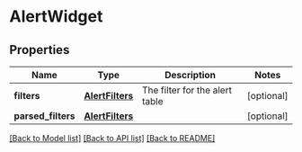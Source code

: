 # AlertWidget

## Properties
Name | Type | Description | Notes
------------ | ------------- | ------------- | -------------
**filters** | [**AlertFilters**](AlertFilters.md) | The filter for the alert table | [optional] 
**parsed_filters** | [**AlertFilters**](AlertFilters.md) |  | [optional] 

[[Back to Model list]](../README.md#documentation-for-models) [[Back to API list]](../README.md#documentation-for-api-endpoints) [[Back to README]](../README.md)


